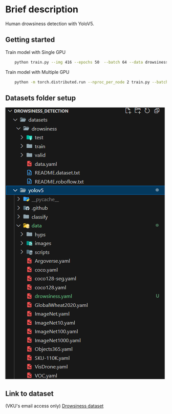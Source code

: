 
# Brief description

Human drowsiness detection with YoloV5.


## Getting started

Train model with Single GPU
```bash
    python train.py --img 416 --epochs 50  --batch 64 --data drowsiness.yaml --weights yolov5s.pt --device 0
```
Train model with Multiple GPU
```bash
    python -m torch.distributed.run --nproc_per_node 2 train.py --batch 64 --img 416 --epochs 50 --data coco.yaml --weights yolov5s.pt --device 0,1
```
## Datasets folder setup
![alt text](image.png)

## Link to dataset

(VKU's email access only)
[Drowsiness dataset](https://drive.google.com/file/d/1ssQHltSSEQBS7QeYxeRDU1-pV945O1Da/view?usp=sharing)
